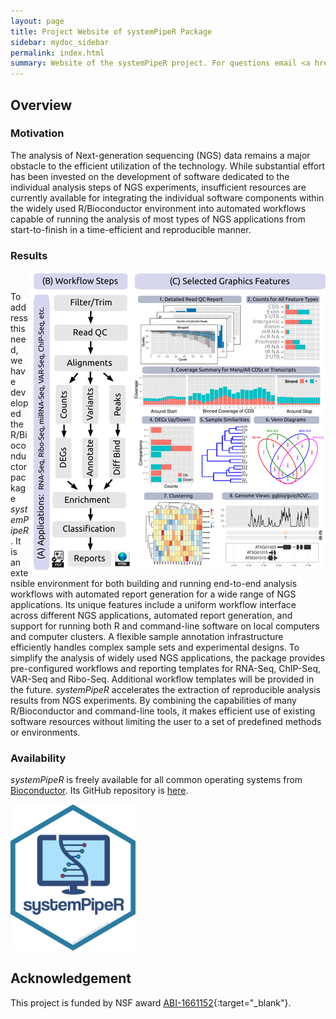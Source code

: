 ```yaml
---
layout: page
title: Project Website of systemPipeR Package
sidebar: mydoc_sidebar
permalink: index.html
summary: Website of the systemPipeR project. For questions email <a href="http://girke.bioinformatics.ucr.edu/">Thomas Girke</a>.
---
```


## Overview
          
### Motivation

The analysis of Next-generation sequencing (NGS) data remains a 
major obstacle to the efficient utilization of the technology.  While
substantial effort has been invested on the development of software dedicated
to the individual analysis steps of NGS experiments, insufficient resources are
currently available for integrating the individual software components within
the widely used R/Bioconductor environment into automated workflows capable of
running the analysis of most types of NGS applications from start-to-finish in
a time-efficient and reproducible manner. 
            
### Results 

<img align="right" title="spr_overview" src="pages/mydoc/miscellaneous_images/spr_overview_35.png"><img/>

To address this need, we have developed the R/Bioconductor package
_systemPipeR_. It is an extensible environment for both building and
running end-to-end analysis workflows with automated report generation for a
wide range of NGS applications. Its unique features include a uniform workflow
interface across different NGS applications, automated report generation, and 
support for running both R and command-line software on local computers and
computer clusters. A flexible sample annotation infrastructure efficiently
handles complex sample sets and experimental designs. To simplify the analysis
of widely used NGS applications, the package provides pre-configured workflows
and reporting templates for RNA-Seq, ChIP-Seq, VAR-Seq and Ribo-Seq. Additional
workflow templates will be provided in the future. _systemPipeR_
accelerates the extraction of reproducible analysis results from NGS
experiments. By combining the capabilities of many R/Bioconductor and
command-line tools, it makes efficient use of existing software resources
without limiting the user to a set of predefined methods or environments. 


### Availability

_systemPipeR_ is freely available for all common operating systems from
[Bioconductor](http://bioconductor.org/packages/systemPipeR). Its GitHub 
repository is [here](https://github.com/tgirke/systemPipeR).

<a href="https://github.com/tgirke/systemPipeR">
<img align="rigth" title="systemPipeR" src="pages/mydoc/miscellaneous_images/systemPipeR.png" style="width:200px;"><img/>
</a>

## Acknowledgement

This project is funded by NSF award [ABI-1661152](https://www.nsf.gov/awardsearch/showAward?AWD_ID=1661152){:target="_blank"}.


